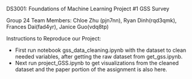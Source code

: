 DS3001: Foundations of Machine Learning Project #1 GSS Survey

Group 24 Team Members: Chloe Zhu (pjn7nn), Ryan Dinh(rqd3qmk), Frances Dai(fad4yr), Janice Guo(vdq8tp)

Instructions to Reproduce our Project:
- First run notebook gss_data_cleaning.ipynb with the dataset to clean needed variables, after getting the raw dataset from get_gss.ipynb.
- Next run project_GSS.ipynb to get visualizations from the cleaned dataset and the paper portion of the assignment is also here.
